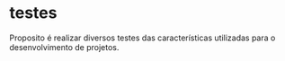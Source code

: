 # testes
Proposito é realizar diversos testes das características utilizadas para o desenvolvimento de projetos.

